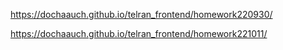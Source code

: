https://dochaauch.github.io/telran_frontend/homework220930/

https://dochaauch.github.io/telran_frontend/homework221011/
